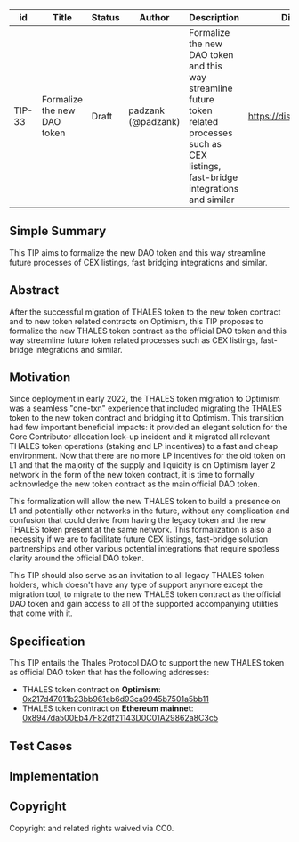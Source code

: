 | id | Title | Status | Author | Description | Discussions to | Created |
| ----------- | ----------- | ----------- | ----------- | ----------- | ----------- | ----------- |
| TIP-33 | Formalize the new DAO token | Draft | padzank (@padzank) | Formalize the new DAO token and this way streamline future token related processes such as CEX listings, fast-bridge integrations and similar  | https://discord.gg/8bzFdpGTrp | 2022-03-09
 
## Simple Summary
This TIP aims to formalize the new DAO token and this way streamline future processes of CEX listings, fast bridging integrations and similar.
## Abstract
After the successful migration of THALES token to the new token contract and to new token related contracts on Optimism, this TIP proposes to formalize the new THALES token contract as the official DAO token and this way streamline future token related processes such as CEX listings, fast-bridge integrations and similar.
## Motivation
Since deployment in early 2022, the THALES token migration to Optimism was a seamless "one-txn" experience that included migrating the THALES token to the new token contract and bridging it to Optimism. This transition had few important beneficial impacts: it provided an elegant solution for the Core Contributor allocation lock-up incident and it migrated all relevant THALES token operations (staking and LP incentives) to a fast and cheap environment. Now that there are no more LP incentives for the old token on L1 and that the majority of the supply and liquidity is on Optimism layer 2 network in the form of the new token contract, it is time to formally acknowledge the new token contract as the main official DAO token.  
  
This formalization will allow the new THALES token to build a presence on L1 and potentially other networks in the future, without any complication and confusion that could derive from having the legacy token and the new THALES token present at the same network. This formalization is also a necessity if we are to facilitate future CEX listings, fast-bridge solution partnerships and other various potential integrations that require spotless clarity around the official DAO token.  
  
This TIP should also serve as an invitation to all legacy THALES token holders, which doesn't have any type of support anymore except the migration tool, to migrate to the new THALES token contract as the official DAO token and gain access to all of the supported accompanying utilities that come with it.  

## Specification

This TIP entails the Thales Protocol DAO to support the new THALES token as official DAO token that has the following addresses:  
- THALES token contract on **Optimism**: [0x217d47011b23bb961eb6d93ca9945b7501a5bb11](https://optimistic.etherscan.io/token/0x217d47011b23bb961eb6d93ca9945b7501a5bb11)
- THALES token contract on **Ethereum mainnet**: [0x8947da500Eb47F82df21143D0C01A29862a8C3c5](https://etherscan.io/token/0x8947da500Eb47F82df21143D0C01A29862a8C3c5)

## Test Cases
 
## Implementation

## Copyright
 
Copyright and related rights waived via CC0.
